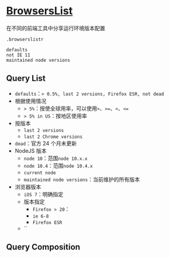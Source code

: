 # [BrowsersList](https://github.com/browserslist/browserslist)

在不同的前端工具中分享运行环境版本配置

`.browserslistr`

```text
defaults
not IE 11
maintained node versions
```

## Query List

- `defaults`：`> 0.5%, last 2 versions, Firefox ESR, not dead`
- 根据使用情况
  - `> 5%`：按使全球用率，可以使用`>`、`>=`、`<`、`<=`
  - `> 5% in US`：按地区使用率
- 按版本
  - `last 2 versions`
  - `last 2 Chrome versions`
- `dead`：官方 24 个月未更新
- NodeJS 版本
  - `node 10`：范围`node 10.x.x`
  - `node 10.4`：范围`node 10.4.x`
  - `current node`
  - `maintained node versions`：当前维护的所有版本
- 浏览器版本
  - `iOS 7`：明确指定
  - 版本指定
    - `Firefox > 20`：
    - `ie 6-8`
    - `Firefox ESR`
  - ``

## Query Composition
